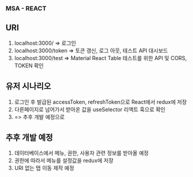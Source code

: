 ### MSA - REACT

## URI
1. localhost:3000/ => 로그인
2. localhost:3000/token => 토큰 갱신, 로그 아웃, 테스트 API 대시보드
3. localhost:3000/test => Material React Table 테스트를 위한 API 및 CORS, TOKEN 확인
## 유저 시나리오 
1. 로그인 후 발급된 accessToken, refreshToken으로 React에서 redux에 저장
2. 다른페이지로 넘어가서 받아온 값을 useSelector 리액트 훅으로 확인 
3. => 추후 개발 예정으로 

## 추후 개발 예정
1. 데이터베이스에서 메뉴, 권한, 사용자 관련 정보를 받아올 예정
2. 권한에 따라서 메뉴를 설정값을 redux에 저장
3. URI 없는 탭 이동 제작 예정
